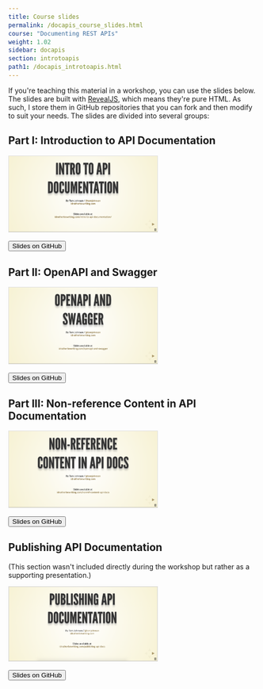 ```yaml
---
title: Course slides
permalink: /docapis_course_slides.html
course: "Documenting REST APIs"
weight: 1.02
sidebar: docapis
section: introtoapis
path1: /docapis_introtoapis.html
---
```


If you're teaching this material in a workshop, you can use the slides below. The slides are built with [RevealJS](https://github.com/hakimel/reveal.js/), which means they're pure HTML. As such, I store them in GitHub repositories that you can fork and then modify to suit your needs. The slides are divided into several groups:

## Part I: Introduction to API Documentation

<a href="http://idratherbewriting.com/intro-to-api-documentation/index.html" class="noCrossRef"><img src="images/introapidoctitleslide.png" style="max-width: 300px; border: 1px solid #dedede;"></a>

<a href="https://github.com/tomjoht/intro-to-api-documentation" class="noCrossRef"><button type="button" class="btn btn-default"><i class="fa fa-github pr-1"></i> Slides on GitHub</button></a>


## Part II: OpenAPI and Swagger

<a href="http://idratherbewriting.com/openapi-and-swagger/#/" class="noCrossRef"><img src="images/openapiswaggertitleslide.png" style="max-width: 300px; border: 1px solid #dedede;"></a>

<a href="https://github.com/tomjoht/openapi-and-swagger/" class="noCrossRef"><button type="button" class="btn btn-default"><i class="fa fa-github pr-1"></i> Slides on GitHub</button></a>

## Part III: Non-reference Content in API Documentation

<a href="http://idratherbewriting.com/nonref-content-api-docs/#/" class="noCrossRef"><img src="images/nonreftitleslide.png" style="max-width: 300px; border: 1px solid #dedede;"></a>

<a href="https://github.com/tomjoht/nonref-content-api-docs/" class="noCrossRef"><button type="button" class="btn btn-default"><i class="fa fa-github pr-1"></i> Slides on GitHub</button></a>

## Publishing API Documentation

(This section wasn't included directly during the workshop but rather as a supporting presentation.)

<a href="http://idratherbewriting.com/publishing-api-docs/#/" class="noCrossRef"><img src="images/publishingapidoctitleslide.png" style="max-width: 300px; border: 1px solid #dedede;"></a>

<a href="https://github.com/tomjoht/publishing-api-docs/#/" class="noCrossRef"><button type="button" class="btn btn-default"><i class="fa fa-github pr-1"></i> Slides on GitHub</button></a>
